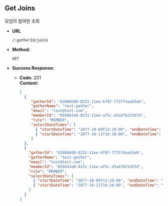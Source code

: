 **Get Joins**
----
모임의 참여원 조회

* **URL**

  `/:gatherId/joins`

* **Method:**

  `GET`

* **Success Response:**

    * **Code:** 201 <br />
      **Content:**

      ```json
      [
        {
           "gatherId": "6208bb08-8232-11ee-bf8f-773ff4aab5eb",
           "gatherName": "test-gather",
           "email": "test@test.com",
           "memberId": "059d43a8-8231-11ee-af5c-d3a47625207d",
           "rule": "MEMBER",
           "selectDateTimes": [
             { "startDateTime": "2077-10-09T13:20:00", "endDateTime": "2077-10-09T15:00:00" },
             { "startDateTime": "2077-10-11T16:10:00", "endDateTime": "2077-10-11T18:00:00" }
           ]
        },
        {
          "gatherId": "6208bb08-8232-11ee-bf8f-773ff4aab5eb",
          "gatherName": "test-gather",
          "email": "test@test.com",
          "memberId": "059d43a8-8231-11ee-af5c-d3a47625207d",
          "rule": "MEMBER",
          "selectDateTimes": [
            { "startDateTime": "2077-10-09T13:20:00", "endDateTime": "2077-10-09T15:00:00" },
            { "startDateTime": "2077-10-11T16:10:00", "endDateTime": "2077-10-11T18:00:00" }
          ]
        }    
      ]
      ``` 